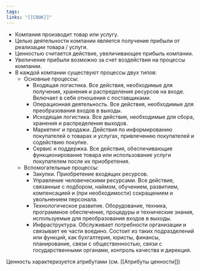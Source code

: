 ```yaml
---
tags: 
links: "[[CBOK]]"
---
```

- Компания производит товар или услугу. 
- Целью деятельности компании является получение прибыли от реализации товара / услуги. 
- Ценностью считается действие, увеличивающее прибыль компании.
- Увеличение прибыли возможно за счет воздействия на процессы компании.
- В каждой компании существуют процессы двух типов:
	- Основные процессы:
		- Входящая логистика. Все действия, необходимые для получения, хранения и распределения ресурсов на входе. Включает в себя отношения с поставщиками. 
		- Операционная деятельность. Все действия, необходимые для преобразования входов в выходы. 
		- Исходящая логистика. Все действия, необходимые для сбора, хранения и распределения выходов. 
		- Маркетинг и продажи. Действия по информированию покупателей о товарах и услугах, привлечению покупателей и содействию покупке.
		- Сервис и поддержка. Все действия, обеспечивающие  функционирование товара или использование услуги покупателем после их приобретения.
	- Вспомогательные процессы:
		- Закупки. Приобретение входящих ресурсов.
		- Управление человеческими ресурсами. Все действия, связанные с подбором, наймом, обучением, развитием, компенсацией и (при необходимости) сокращением и увольнением персонала.
		- Технологическое развитие. Оборудование, техника, программное обеспечение, процедуры и технические знания, используемые для преобразования входов в выходы.
		- Инфраструктура. Обслуживает потребности организации и связывает ее части воедино. Состоит из таких подразделений или функций, как бухгалтерия, юристы, финансы, планирование, связи с общественностью, связи с государственными органами, контроль качества и дирекция.
	
Ценность характеризуется атрибутами (см. [[Атрибуты ценности]])